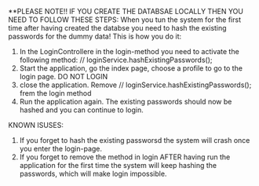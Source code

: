 **PLEASE NOTE!!
IF YOU CREATE THE DATABSAE LOCALLY THEN YOU NEED TO FOLLOW THESE STEPS:
When you tun the system for the first time after having created the databse you need to hash the existing passwords for the dummy data!
This is how you do it:
1) In the LoginControllere in the login-method you need to activate the following method:   // loginService.hashExistingPasswords();
2) Start the application, go the index page, choose a profile to go to the login page. DO NOT LOGIN
3) close the application. Remove  // loginService.hashExistingPasswords(); frem the login method
4) Run the application again. The existing passwords should now be hashed and you can continue to login.

KNOWN ISUSES:
1) If you forget to hash the existing passworsd the system will crash once you enter the login-page.
2) If you forget to remove the method in login AFTER having run the application for the first time the system will keep hashing the passwords,
    which will make login impossible.

